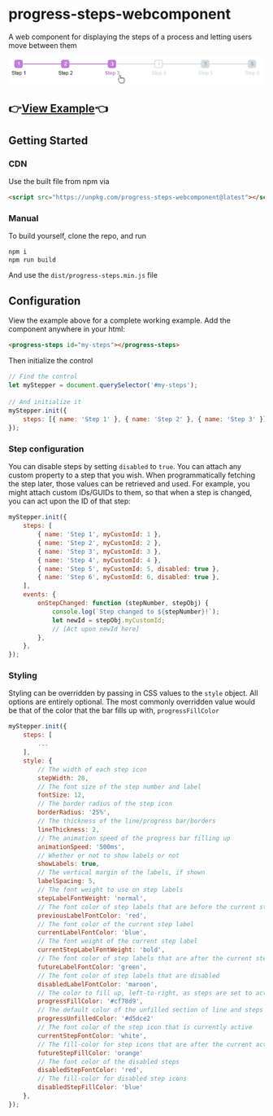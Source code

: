 # progress-steps-webcomponent

A web component for displaying the steps of a process and letting users move between them

<img src="/docs/sample.png">
	
## 👉[View Example](https://torrobinson.github.io/progress-steps-webcomponent/docs/)👈

## Getting Started

### CDN

Use the built file from npm via

```html
<script src="https://unpkg.com/progress-steps-webcomponent@latest"></script>
```

### Manual

To build yourself, clone the repo, and run

```node
npm i
npm run build
```

And use the `dist/progress-steps.min.js` file

## Configuration

View the example above for a complete working example.
Add the component anywhere in your html:

```html
<progress-steps id="my-steps"></progress-steps>
```

Then initialize the control

```js
// Find the control
let myStepper = document.querySelector('#my-steps');

// And initialize it
myStepper.init({
	steps: [{ name: 'Step 1' }, { name: 'Step 2' }, { name: 'Step 3' }],
});
```

### Step configuration

You can disable steps by setting `disabled` to `true`.
You can attach any custom property to a step that you wish. When programmatically fetching the step later, those values can be retrieved and used. For example, you might attach custom IDs/GUIDs to them, so that when a step is changed, you can act upon the ID of that step:

```js
myStepper.init({
	steps: [
		{ name: 'Step 1', myCustomId: 1 },
		{ name: 'Step 2', myCustomId: 2 },
		{ name: 'Step 3', myCustomId: 3 },
		{ name: 'Step 4', myCustomId: 4 },
		{ name: 'Step 5', myCustomId: 5, disabled: true },
		{ name: 'Step 6', myCustomId: 6, disabled: true },
	],
	events: {
		onStepChanged: function (stepNumber, stepObj) {
			console.log(`Step changed to ${stepNumber}!`);
			let newId = stepObj.myCustomId;
			// [Act upon newId here]
		},
	},
});
```

### Styling

Styling can be overridden by passing in CSS values to the `style` object. All options are entirely optional.
The most commonly overridden value would be that of the color that the bar fills up with, `progressFillColor`

```js
myStepper.init({
	steps: [
		...
	],
	style: {
		// The width of each step icon
		stepWidth: 20,
		// The font size of the step number and label
		fontSize: 12,
		// The border radius of the step icon
		borderRadius: '25%',
		// The thickness of the line/progress bar/borders
		lineThickness: 2,
		// The animation speed of the progress bar filling up
		animationSpeed: '500ms',
		// Whether or not to show labels or not
		showLabels: true,
		// The vertical margin of the labels, if shown
		labelSpacing: 5,
		// The font weight to use on step labels
		stepLabelFontWeight: 'normal',
		// The font color of step labels that are before the current step
		previousLabelFontColor: 'red',
		// The font color of the current step label
		currentLabelFontColor: 'blue',
		// The font weight of the current step label
		currentStepLabelFontWeight: 'bold',
		// The font color of step labels that are after the current step
		futureLabelFontColor: 'green',
		// The font color of step labels that are disabled
		disabledLabelFontColor: 'maroon',
		// The color to fill up, left-to-right, as steps are set to active
		progressFillColor: '#cf78d9',
		// The default color of the unfilled section of line and steps after the active step
		progressUnfilledColor: '#d5dce2'
		// The font color of the step icon that is currently active
		currentStepFontColor: 'white',
		// The fill-color for step icons that are after the current active step
		futureStepFillColor: 'orange'
		// The font color of the disabled steps
		disabledStepFontColor: 'red',
		// The fill-color for disabled step icons
		disabledStepFillColor: 'blue'
	},
});
```

